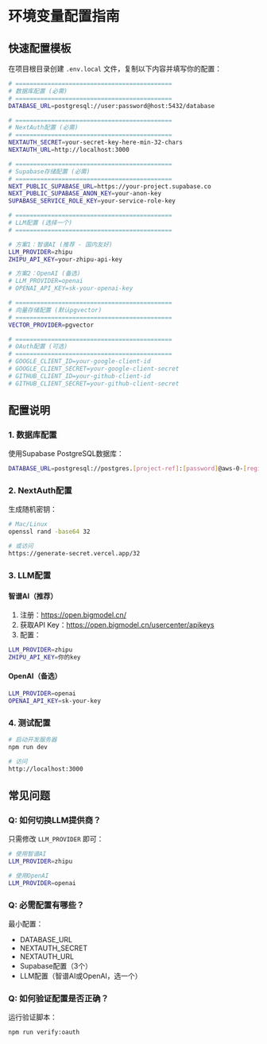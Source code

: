 # 环境变量配置指南

## 快速配置模板

在项目根目录创建 `.env.local` 文件，复制以下内容并填写你的配置：

```bash
# ============================================
# 数据库配置 (必需)
# ============================================
DATABASE_URL=postgresql://user:password@host:5432/database

# ============================================
# NextAuth配置 (必需)
# ============================================
NEXTAUTH_SECRET=your-secret-key-here-min-32-chars
NEXTAUTH_URL=http://localhost:3000

# ============================================
# Supabase存储配置 (必需)
# ============================================
NEXT_PUBLIC_SUPABASE_URL=https://your-project.supabase.co
NEXT_PUBLIC_SUPABASE_ANON_KEY=your-anon-key
SUPABASE_SERVICE_ROLE_KEY=your-service-role-key

# ============================================
# LLM配置 (选择一个)
# ============================================

# 方案1：智谱AI (推荐 - 国内友好)
LLM_PROVIDER=zhipu
ZHIPU_API_KEY=your-zhipu-api-key

# 方案2：OpenAI (备选)
# LLM_PROVIDER=openai
# OPENAI_API_KEY=sk-your-openai-key

# ============================================
# 向量存储配置 (默认pgvector)
# ============================================
VECTOR_PROVIDER=pgvector

# ============================================
# OAuth配置 (可选)
# ============================================
# GOOGLE_CLIENT_ID=your-google-client-id
# GOOGLE_CLIENT_SECRET=your-google-client-secret
# GITHUB_CLIENT_ID=your-github-client-id
# GITHUB_CLIENT_SECRET=your-github-client-secret
```

## 配置说明

### 1. 数据库配置

使用Supabase PostgreSQL数据库：

```bash
DATABASE_URL=postgresql://postgres.[project-ref]:[password]@aws-0-[region].pooler.supabase.com:6543/postgres
```

### 2. NextAuth配置

生成随机密钥：

```bash
# Mac/Linux
openssl rand -base64 32

# 或访问
https://generate-secret.vercel.app/32
```

### 3. LLM配置

#### 智谱AI（推荐）

1. 注册：https://open.bigmodel.cn/
2. 获取API Key：https://open.bigmodel.cn/usercenter/apikeys
3. 配置：

```bash
LLM_PROVIDER=zhipu
ZHIPU_API_KEY=你的key
```

#### OpenAI（备选）

```bash
LLM_PROVIDER=openai
OPENAI_API_KEY=sk-your-key
```

### 4. 测试配置

```bash
# 启动开发服务器
npm run dev

# 访问
http://localhost:3000
```

## 常见问题

### Q: 如何切换LLM提供商？

只需修改 `LLM_PROVIDER` 即可：

```bash
# 使用智谱AI
LLM_PROVIDER=zhipu

# 使用OpenAI  
LLM_PROVIDER=openai
```

### Q: 必需配置有哪些？

最小配置：
- DATABASE_URL
- NEXTAUTH_SECRET
- NEXTAUTH_URL
- Supabase配置（3个）
- LLM配置（智谱AI或OpenAI，选一个）

### Q: 如何验证配置是否正确？

运行验证脚本：

```bash
npm run verify:oauth
```
